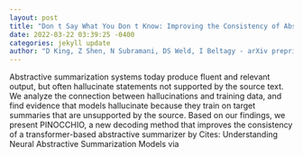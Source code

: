 ```yaml
--- 
layout: post 
title: "Don t Say What You Don t Know: Improving the Consistency of Abstractive Summarization by Constraining Beam Search" 
date: 2022-03-22 03:39:25 -0400 
categories: jekyll update 
author: "D King, Z Shen, N Subramani, DS Weld, I Beltagy - arXiv preprint arXiv , 2022" 
--- 
```

Abstractive summarization systems today produce fluent and relevant output, but often hallucinate statements not supported by the source text. We analyze the connection between hallucinations and training data, and find evidence that models hallucinate because they train on target summaries that are unsupported by the source. Based on our findings, we present PINOCCHIO, a new decoding method that improves the consistency of a transformer-based abstractive summarizer by Cites: Understanding Neural Abstractive Summarization Models via